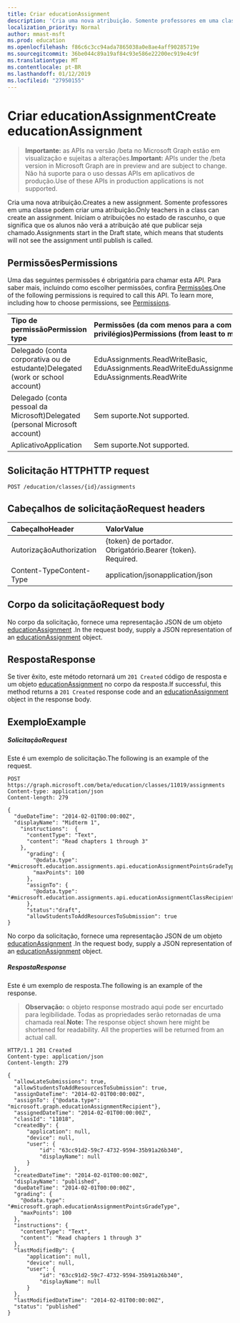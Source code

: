 ```yaml
---
title: Criar educationAssignment
description: 'Cria uma nova atribuição. Somente professores em uma classe podem criar uma atribuição. Iniciam o atribuições no estado de rascunho, o que significa que os alunos não verá a atribuição até que publicar seja chamado.  '
localization_priority: Normal
author: mmast-msft
ms.prod: education
ms.openlocfilehash: f86c6c3cc94ada7865038a0e8ae4aff90285719e
ms.sourcegitcommit: 36be044c89a19af84c93e586e22200ec919e4c9f
ms.translationtype: MT
ms.contentlocale: pt-BR
ms.lasthandoff: 01/12/2019
ms.locfileid: "27950155"
---
```

# <a name="create-educationassignment"></a><span data-ttu-id="7fb35-105">Criar educationAssignment</span><span class="sxs-lookup"><span data-stu-id="7fb35-105">Create educationAssignment</span></span>

> <span data-ttu-id="7fb35-106">**Importante:** as APIs na versão /beta no Microsoft Graph estão em visualização e sujeitas a alterações.</span><span class="sxs-lookup"><span data-stu-id="7fb35-106">**Important:** APIs under the /beta version in Microsoft Graph are in preview and are subject to change.</span></span> <span data-ttu-id="7fb35-107">Não há suporte para o uso dessas APIs em aplicativos de produção.</span><span class="sxs-lookup"><span data-stu-id="7fb35-107">Use of these APIs in production applications is not supported.</span></span>

<span data-ttu-id="7fb35-108">Cria uma nova atribuição.</span><span class="sxs-lookup"><span data-stu-id="7fb35-108">Creates a new assignment.</span></span> <span data-ttu-id="7fb35-109">Somente professores em uma classe podem criar uma atribuição.</span><span class="sxs-lookup"><span data-stu-id="7fb35-109">Only teachers in a class can create an assignment.</span></span> <span data-ttu-id="7fb35-110">Iniciam o atribuições no estado de rascunho, o que significa que os alunos não verá a atribuição até que publicar seja chamado.</span><span class="sxs-lookup"><span data-stu-id="7fb35-110">Assignments start in the Draft state, which means that students will not see the assignment until publish is called.</span></span>  

## <a name="permissions"></a><span data-ttu-id="7fb35-111">Permissões</span><span class="sxs-lookup"><span data-stu-id="7fb35-111">Permissions</span></span>
<span data-ttu-id="7fb35-p104">Uma das seguintes permissões é obrigatória para chamar esta API. Para saber mais, incluindo como escolher permissões, confira [Permissões](/graph/permissions-reference).</span><span class="sxs-lookup"><span data-stu-id="7fb35-p104">One of the following permissions is required to call this API. To learn more, including how to choose permissions, see [Permissions](/graph/permissions-reference).</span></span>

|<span data-ttu-id="7fb35-114">Tipo de permissão</span><span class="sxs-lookup"><span data-stu-id="7fb35-114">Permission type</span></span>      | <span data-ttu-id="7fb35-115">Permissões (da com menos para a com mais privilégios)</span><span class="sxs-lookup"><span data-stu-id="7fb35-115">Permissions (from least to most privileged)</span></span>              |
|:--------------------|:---------------------------------------------------------|
|<span data-ttu-id="7fb35-116">Delegado (conta corporativa ou de estudante)</span><span class="sxs-lookup"><span data-stu-id="7fb35-116">Delegated (work or school account)</span></span> |  <span data-ttu-id="7fb35-117">EduAssignments.ReadWriteBasic, EduAssignments.ReadWrite</span><span class="sxs-lookup"><span data-stu-id="7fb35-117">EduAssignments.ReadWriteBasic, EduAssignments.ReadWrite</span></span>  |
|<span data-ttu-id="7fb35-118">Delegado (conta pessoal da Microsoft)</span><span class="sxs-lookup"><span data-stu-id="7fb35-118">Delegated (personal Microsoft account)</span></span> |  <span data-ttu-id="7fb35-119">Sem suporte.</span><span class="sxs-lookup"><span data-stu-id="7fb35-119">Not supported.</span></span>  |
|<span data-ttu-id="7fb35-120">Aplicativo</span><span class="sxs-lookup"><span data-stu-id="7fb35-120">Application</span></span> | <span data-ttu-id="7fb35-121">Sem suporte.</span><span class="sxs-lookup"><span data-stu-id="7fb35-121">Not supported.</span></span> | 

## <a name="http-request"></a><span data-ttu-id="7fb35-122">Solicitação HTTP</span><span class="sxs-lookup"><span data-stu-id="7fb35-122">HTTP request</span></span>
<!-- { "blockType": "ignored" } -->
```http
POST /education/classes/{id}/assignments

```
## <a name="request-headers"></a><span data-ttu-id="7fb35-123">Cabeçalhos de solicitação</span><span class="sxs-lookup"><span data-stu-id="7fb35-123">Request headers</span></span>
| <span data-ttu-id="7fb35-124">Cabeçalho</span><span class="sxs-lookup"><span data-stu-id="7fb35-124">Header</span></span>       | <span data-ttu-id="7fb35-125">Valor</span><span class="sxs-lookup"><span data-stu-id="7fb35-125">Value</span></span> |
|:---------------|:--------|
| <span data-ttu-id="7fb35-126">Autorização</span><span class="sxs-lookup"><span data-stu-id="7fb35-126">Authorization</span></span>  | <span data-ttu-id="7fb35-p105">{token} de portador. Obrigatório.</span><span class="sxs-lookup"><span data-stu-id="7fb35-p105">Bearer {token}. Required.</span></span>  |
| <span data-ttu-id="7fb35-129">Content-Type</span><span class="sxs-lookup"><span data-stu-id="7fb35-129">Content-Type</span></span>  | <span data-ttu-id="7fb35-130">application/json</span><span class="sxs-lookup"><span data-stu-id="7fb35-130">application/json</span></span>  |

## <a name="request-body"></a><span data-ttu-id="7fb35-131">Corpo da solicitação</span><span class="sxs-lookup"><span data-stu-id="7fb35-131">Request body</span></span>
<span data-ttu-id="7fb35-132">No corpo da solicitação, fornece uma representação JSON de um objeto [educationAssignment](../resources/educationassignment.md) .</span><span class="sxs-lookup"><span data-stu-id="7fb35-132">In the request body, supply a JSON representation of an [educationAssignment](../resources/educationassignment.md) object.</span></span>


## <a name="response"></a><span data-ttu-id="7fb35-133">Resposta</span><span class="sxs-lookup"><span data-stu-id="7fb35-133">Response</span></span>
<span data-ttu-id="7fb35-134">Se tiver êxito, este método retornará um `201 Created` código de resposta e um objeto [educationAssignment](../resources/educationassignment.md) no corpo da resposta.</span><span class="sxs-lookup"><span data-stu-id="7fb35-134">If successful, this method returns a `201 Created` response code and an [educationAssignment](../resources/educationassignment.md) object in the response body.</span></span>

## <a name="example"></a><span data-ttu-id="7fb35-135">Exemplo</span><span class="sxs-lookup"><span data-stu-id="7fb35-135">Example</span></span>
##### <a name="request"></a><span data-ttu-id="7fb35-136">Solicitação</span><span class="sxs-lookup"><span data-stu-id="7fb35-136">Request</span></span>
<span data-ttu-id="7fb35-137">Este é um exemplo de solicitação.</span><span class="sxs-lookup"><span data-stu-id="7fb35-137">The following is an example of the request.</span></span>
<!-- {
  "blockType": "ignored",
  "name": "create_educationassignment_from_educationclass"
}-->
```http
POST https://graph.microsoft.com/beta/education/classes/11019/assignments
Content-type: application/json
Content-length: 279

{ 
  "dueDateTime": "2014-02-01T00:00:00Z",
  "displayName": "Midterm 1",
    "instructions":  {
      "contentType": "Text",
      "content": "Read chapters 1 through 3"
    },
      "grading": {
        "@odata.type": "#microsoft.education.assignments.api.educationAssignmentPointsGradeType",
        "maxPoints": 100
      },
      "assignTo": {
        "@odata.type": "#microsoft.education.assignments.api.educationAssignmentClassRecipient"
      },
      "status":"draft",
      "allowStudentsToAddResourcesToSubmission": true
}
```
<span data-ttu-id="7fb35-138">No corpo da solicitação, fornece uma representação JSON de um objeto [educationAssignment](../resources/educationassignment.md) .</span><span class="sxs-lookup"><span data-stu-id="7fb35-138">In the request body, supply a JSON representation of an [educationAssignment](../resources/educationassignment.md) object.</span></span>

##### <a name="response"></a><span data-ttu-id="7fb35-139">Resposta</span><span class="sxs-lookup"><span data-stu-id="7fb35-139">Response</span></span>
<span data-ttu-id="7fb35-140">Este é um exemplo de resposta.</span><span class="sxs-lookup"><span data-stu-id="7fb35-140">The following is an example of the response.</span></span> 

><span data-ttu-id="7fb35-p106">**Observação:** o objeto response mostrado aqui pode ser encurtado para legibilidade. Todas as propriedades serão retornadas de uma chamada real.</span><span class="sxs-lookup"><span data-stu-id="7fb35-p106">**Note:** The response object shown here might be shortened for readability. All the properties will be returned from an actual call.</span></span>

<!-- {
  "blockType": "ignored",
  "truncated": true,
  "@odata.type": "microsoft.graph.educationAssignment"
} -->
```http
HTTP/1.1 201 Created
Content-type: application/json
Content-length: 279

{
  "allowLateSubmissions": true,
  "allowStudentsToAddResourcesToSubmission": true,
  "assignDateTime": "2014-02-01T00:00:00Z",
  "assignTo": {"@odata.type": "microsoft.graph.educationAssignmentRecipient"},
  "assignedDateTime": "2014-02-01T00:00:00Z",
  "classId": "11018",
  "createdBy": {
      "application": null,
      "device": null,
      "user": {
          "id": "63cc91d2-59c7-4732-9594-35b91a26b340",
          "displayName": null
      }
  },
  "createdDateTime": "2014-02-01T00:00:00Z",
  "displayName": "published",
  "dueDateTime": "2014-02-01T00:00:00Z",
  "grading": {
    "@odata.type": "#microsoft.graph.educationAssignmentPointsGradeType",
    "maxPoints": 100
  },
  "instructions": {
    "contentType": "Text",
    "content": "Read chapters 1 through 3"
  },
  "lastModifiedBy": {
      "application": null,
      "device": null,
      "user": {
          "id": "63cc91d2-59c7-4732-9594-35b91a26b340",
          "displayName": null
      }
  },
  "lastModifiedDateTime": "2014-02-01T00:00:00Z",
  "status": "published"
}
```

<!-- uuid: 8fcb5dbc-d5aa-4681-8e31-b001d5168d79
2015-10-25 14:57:30 UTC -->
<!-- {
  "type": "#page.annotation",
  "description": "Create educationAssignment",
  "keywords": "",
  "section": "documentation",
  "tocPath": ""
}-->
